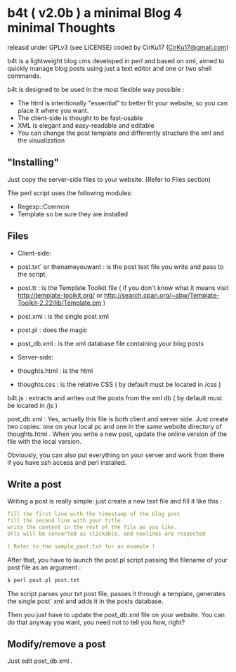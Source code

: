
b4t ( v2.0b )
a minimal Blog 4 minimal Thoughts
===================================
releasd under GPLv3 (see LICENSE)
coded by CirKu17 (CirKu17@gmail.com)


b4t is a lightweight blog cms developed in perl and based on xml, aimed to quickly manage blog posts using just a text editor and one or two shell commands.

b4t is designed to be used in the most flexible way possible :

- The html is intentionally "essential" to better fit your website, so you can place it where you want.
- The client-side is thought to be fast-usable
- XML is elegant and easy-readable and editable
- You can change the post template and differently structure the xml and the visualization


"Installing"
-------------

Just copy the server-side files to your website. (Refer to Files section)

The perl script uses the following modules:
- Regexp::Common
- Template
so be sure they are installed

Files
------

- Client-side:

* post.txt` or thenameyouwant : is the post text file you write and pass to the script.

* post.tt : is the Template Toolkit file ( if you don't know what it means visit http://template-toolkit.org/ or http://search.cpan.org/~abw/Template-Toolkit-2.22/lib/Template.pm )

* post.xml : is the single post xml

* post.pl : does the magic

* post_db.xml : is the xml database file containing your blog posts

- Server-side:

* thoughts.html : is the html

* thoughts.css : is the relative CSS ( by default must be located in /css )

b4t.js : extracts and writes out the posts from the xml db ( by default must be located in /js )

post_db.xml : Yes, actually this file is both client and server side. Just create two copies: one on your local pc and one in the same website directory of thoughts.html .
When you write a new post, update the online version of the file with the local version.


Obviously, you can also put everything on your server and work from there if you have ssh access and perl installed.

Write a post
-------------

Writing a post is really simple: just create a new text file and fill it like this :

```yaml
fill the first line with the timestamp of the blog post
fill the second line with your title
write the content in the rest of the file as you like.
Urls will be converted as clickable, and newlines are respected

( Refer to the sample_post.txt for an example )
```

After that, you have to launch the post.pl script passing the filename of your post file as an argument :
```bash
$ perl post.pl post.txt
```
The script parses your txt post file, passes it through a template, generates the single post' xml and adds it in the posts database.

Then you just have to update the post_db.xml file on your website. You can do that anyway you want, you need not to tell you how, right?


Modify/remove a post
---------------------

Just edit post_db.xml .

